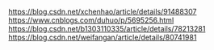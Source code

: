 https://blog.csdn.net/xchenhao/article/details/91488307  
https://www.cnblogs.com/duhuo/p/5695256.html  
https://blog.csdn.net/b1303110335/article/details/78213281  
https://blog.csdn.net/weifangan/article/details/80741981  

